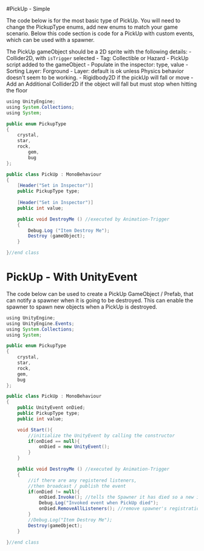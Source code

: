 #PickUp - Simple

The code below is for the most basic type of PickUp.
You will need to change the PickupType enums, add new enums to match your game scenario.  Below this code section is code for a PickUp with custom events, which can be used with a spawner.

The PickUp gameObject should be a 2D sprite with the following details:
	- Collider2D, with `isTrigger` selected
	- Tag:  Collectible or Hazard
	- PickUp script added to the gameObject
	- Populate in the inspector: type, value
	- Sorting Layer: Forground
	- Layer: default is ok unless Physics behavior doesn't seem to be working.
	- Rigidbody2D if the pickUp will fall or move
	- Add an Additional Collider2D if the object will fall but must stop when hitting the floor

```java
using UnityEngine;
using System.Collections;
using System;

public enum PickupType
{
	crystal,
	star,
	rock,
        gem,
        bug
};

public class PickUp : MonoBehaviour
{
	[Header("Set in Inspector")]
	public PickupType type;
	
	[Header("Set in Inspector")]
	public int value;

	public void DestroyMe () //executed by Animation-Trigger
	{
		Debug.Log ("Item Destroy Me");
		Destroy (gameObject);
	}

}//end class
```


# PickUp - With UnityEvent
The code below can be used to create a PickUp GameObject / Prefab, that can notify a spawner when it is going to be destroyed.  This can enable the spawner to spawn new objects when a PickUp is destroyed.


```java
using UnityEngine;
using UnityEngine.Events;
using System.Collections;
using System;

public enum PickupType
{
	crystal,
	star,
	rock,
    gem,
    bug
};

public class PickUp : MonoBehaviour
{
    public UnityEvent onDied;
	public PickupType type;
	public int value;

    void Start(){
        //initialize the UnityEvent by calling the constructor
        if(onDied == null){   
            onDied = new UnityEvent();
        }
    }

	public void DestroyMe () //executed by Animation-Trigger
	{
		//if there are any registered listeners, 
        //then broadcast / publish the event
        if(onDied != null){
            onDied.Invoke(); //tells the Spawner it has died so a new item can be spawned
            Debug.Log("Invoked event when PickUp died");
            onDied.RemoveAllListeners(); //remove spawner's registration/ listener connection
        }
        //Debug.Log("Item Destroy Me");
        Destroy(gameObject);
	}

}//end class

```




